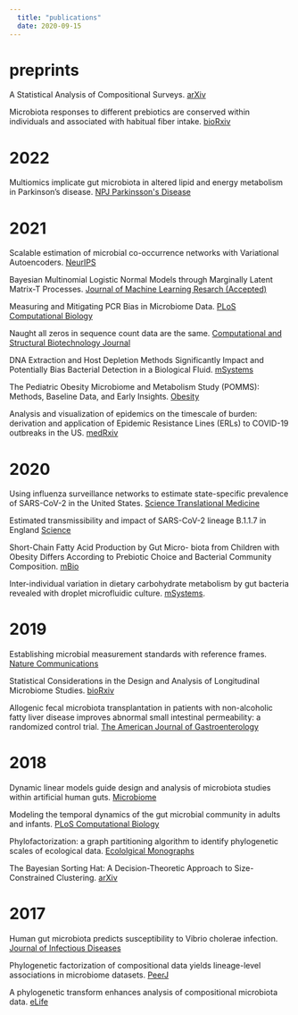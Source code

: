 ```yaml
--- 
  title: "publications"
  date: 2020-09-15
---
```


# preprints


A Statistical Analysis of Compositional Surveys. [arXiv](https://arxiv.org/abs/2201.03616)

Microbiota responses to different prebiotics are conserved within individuals and associated with habitual fiber intake. [bioRxiv](https://www.biorxiv.org/content/10.1101/2021.06.26.450023v1.abstract)


# 2022

Multiomics implicate gut microbiota in altered lipid and energy metabolism in Parkinson’s disease. [NPJ Parkinsson's Disease](https://www.nature.com/articles/s41531-022-00300-3)

# 2021

Scalable estimation of microbial co-occurrence networks with Variational Autoencoders. [NeurIPS](https://drive.google.com/open?id=1E1HepHerht2RcbzbmarsNGiZV3P8Y_kq)

Bayesian Multinomial Logistic Normal Models through Marginally Latent Matrix-T Processes. [Journal of Machine Learning Resarch (Accepted)](https://arxiv.org/abs/1903.11695)

Measuring and Mitigating PCR Bias in Microbiome Data. [PLoS Computational Biology](https://journals.plos.org/ploscompbiol/article/comments?id=10.1371/journal.pcbi.1009113)

Naught all zeros in sequence count data are the same. [Computational and Structural Biotechnology Journal ](https://www.sciencedirect.com/science/article/pii/S2001037020303986?via%3Dihub)

DNA Extraction and Host Depletion Methods Significantly Impact and Potentially Bias Bacterial Detection in a Biological Fluid. [mSystems](https://journals.asm.org/doi/full/10.1128/mSystems.00619-21)

The Pediatric Obesity Microbiome and Metabolism Study (POMMS): Methods, Baseline Data, and Early Insights. [Obesity](https://onlinelibrary.wiley.com/doi/10.1002/oby.23081)


Analysis and visualization of epidemics on the timescale of burden: derivation and application of Epidemic Resistance Lines (ERLs) to COVID-19 outbreaks in the US. [medRxiv](https://www.medrxiv.org/content/10.1101/2021.05.03.21256542v2.full)

# 2020 

Using influenza surveillance networks to estimate state-specific prevalence of SARS-CoV-2 in the United States. [Science Translational Medicine](https://stm.sciencemag.org/content/12/554/eabc1126)

Estimated transmissibility and impact of SARS-CoV-2 lineage B.1.1.7 in England [Science](https://science.sciencemag.org/content/372/6538/eabg3055)

Short-Chain Fatty Acid Production by Gut Micro- biota from Children with Obesity Differs According to Prebiotic Choice and Bacterial Community Composition. [mBio](https://mbio.asm.org/content/11/4/e00914-20)

Inter-individual variation in dietary carbohydrate metabolism by gut bacteria revealed with droplet microfluidic culture. [mSystems](https://msystems.asm.org/content/5/3/e00864-19.abstract). 


# 2019

Establishing microbial measurement standards with reference frames. [Nature Communications](https://www.nature.com/articles/s41467-019-10656-5)

Statistical Considerations in the Design and Analysis of Longitudinal Microbiome Studies. [bioRxiv](https://www.biorxiv.org/content/10.1101/448332v1)

Allogenic fecal microbiota transplantation in patients with non-alcoholic fatty liver disease improves abnormal small intestinal permeability: a randomized control trial. [The American Journal of Gastroenterology](https://journals.lww.com/ajg/Abstract/2020/07000/Allogenic_Fecal_Microbiota_Transplantation_in.19.aspx)

# 2018

Dynamic linear models guide design and analysis of microbiota studies within artificial human guts. [Microbiome](https://microbiomejournal.biomedcentral.com/articles/10.1186/s40168-018-0584-3)

Modeling the temporal dynamics of the gut microbial community in adults and infants. [PLoS Computational Biology](https://journals.plos.org/ploscompbiol/article?id=10.1371/journal.pcbi.1006960)

Phylofactorization: a graph partitioning algorithm to identify phylogenetic scales of ecological data. [Ecololgical Monographs](https://esajournals.onlinelibrary.wiley.com/doi/abs/10.1002/ecm.1353)

The Bayesian Sorting Hat: A Decision-Theoretic Approach to Size-Constrained Clustering. [arXiv](https://arxiv.org/abs/1710.06047)

# 2017 

Human gut microbiota predicts susceptibility to Vibrio cholerae infection. [Journal of Infectious Diseases](https://academic.oup.com/jid/article/218/4/645/4969495)

Phylogenetic factorization of compositional data yields lineage-level associations in microbiome datasets. [PeerJ](https://peerj.com/articles/2969/)

A phylogenetic transform enhances analysis of compositional microbiota data. [eLife](https://elifesciences.org/articles/21887)


